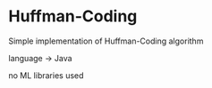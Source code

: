 # Huffman-Coding
Simple implementation of Huffman-Coding algorithm

language -> Java 

no ML libraries used
